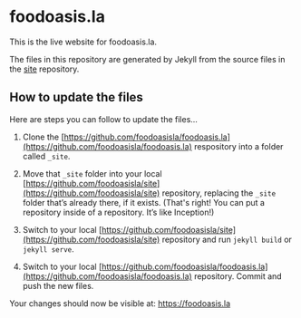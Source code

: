 
# foodoasis.la

This is the live website for foodoasis.la.

The files in this repository are generated by Jekyll from the source files in the [site](https://github.com/foodoasisla/site) repository.

## How to update the files

Here are steps you can follow to update the files…

1. Clone the [https://github.com/foodoasisla/foodoasis.la](https://github.com/foodoasisla/foodoasis.la) respository into a folder called `_site`.

2. Move that `_site` folder into your local [https://github.com/foodoasisla/site](https://github.com/foodoasisla/site) repository, replacing the `_site` folder that’s already there, if it exists. (That's right! You can put a repository inside of a repository. It’s like Inception!)

3. Switch to your local [https://github.com/foodoasisla/site](https://github.com/foodoasisla/site) repository and run `jekyll build` or `jekyll serve`.

4. Switch to your local [https://github.com/foodoasisla/foodoasis.la](https://github.com/foodoasisla/foodoasis.la) repository. Commit and push the new files.

Your changes should now be visible at: https://foodoasis.la
